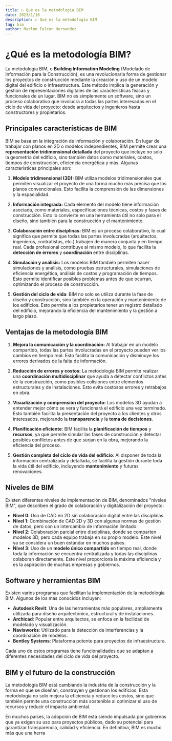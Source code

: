 ```yaml
---
title: ▷ Qué es la metodología BIM
date: 2023/1/10
description: ▷ Qué es la metodología BIM
tag: bim
author: Marlon Falcon Hernandez
---
```

# ¿Qué es la metodología BIM?

La metodología BIM, o **Building Information Modeling** (Modelado de Información para la Construcción), es una revolucionaria forma de gestionar los proyectos de construcción mediante la creación y uso de un modelo digital del edificio o infraestructura. Este método implica la generación y gestión de representaciones digitales de las características físicas y funcionales de un lugar. BIM no es simplemente un software, sino un proceso colaborativo que involucra a todas las partes interesadas en el ciclo de vida del proyecto: desde arquitectos y ingenieros hasta constructores y propietarios.

## Principales características de BIM

BIM se basa en la integración de información y colaboración. En lugar de trabajar con planos en 2D o modelos independientes, BIM permite crear una **representación tridimensional detallada** del proyecto que incluye no solo la geometría del edificio, sino también datos como materiales, costos, tiempos de construcción, eficiencia energética y más. Algunas características principales son:

1. **Modelo tridimensional (3D):** BIM utiliza modelos tridimensionales que permiten visualizar el proyecto de una forma mucho más precisa que los planos convencionales. Esto facilita la comprensión de las dimensiones y la espacialidad.

2. **Información integrada:** Cada elemento del modelo tiene información asociada, como materiales, especificaciones técnicas, costos y fases de construcción. Esto lo convierte en una herramienta útil no solo para el diseño, sino también para la construcción y el mantenimiento.

3. **Colaboración entre disciplinas:** BIM es un proceso colaborativo, lo cual significa que permite que todas las partes involucradas (arquitectos, ingenieros, contratistas, etc.) trabajen de manera conjunta y en tiempo real. Cada profesional contribuye al mismo modelo, lo que facilita la **detección de errores** y **coordinación** entre disciplinas.

4. **Simulación y análisis:** Los modelos BIM también permiten hacer simulaciones y análisis, como pruebas estructurales, simulaciones de eficiencia energética, análisis de costos y programación de tiempos. Esto permite identificar posibles problemas antes de que ocurran, optimizando el proceso de construcción.

5. **Gestión del ciclo de vida**: BIM no solo se utiliza durante la fase de diseño y construcción, sino también en la operación y mantenimiento de los edificios. Esto permite a los propietarios tener un registro detallado del edificio, mejorando la eficiencia del mantenimiento y la gestión a largo plazo.

## Ventajas de la metodología BIM

1. **Mejora la comunicación y la coordinación:** Al trabajar en un modelo compartido, todas las partes involucradas en el proyecto pueden ver los cambios en tiempo real. Esto facilita la comunicación y disminuye los errores derivados de la falta de información.

2. **Reducción de errores y costos:** La metodología BIM permite realizar una **coordinación multidisciplinar** que ayuda a detectar conflictos antes de la construcción, como posibles colisiones entre elementos estructurales y de instalaciones. Esto evita costosos errores y retrabajos en obra.

3. **Visualización y comprensión del proyecto:** Los modelos 3D ayudan a entender mejor cómo se verá y funcionará el edificio una vez terminado. Esto también facilita la presentación del proyecto a los clientes y otros interesados, mejorando la **transparencia** y la **toma de decisiones**.

4. **Planificación eficiente**: BIM facilita la **planificación de tiempos** y **recursos**, ya que permite simular las fases de construcción y detectar posibles conflictos antes de que surjan en la obra, mejorando la eficiencia del proceso.

5. **Gestión completa del ciclo de vida del edificio**: Al disponer de toda la información centralizada y detallada, se facilita la gestión durante toda la vida útil del edificio, incluyendo **mantenimiento** y futuras renovaciones.

## Niveles de BIM

Existen diferentes niveles de implementación de BIM, denominados "niveles BIM", que describen el grado de colaboración y digitalización del proyecto:

- **Nivel 0**: Uso de CAD en 2D sin colaboración digital entre las disciplinas.
- **Nivel 1**: Combinación de CAD 2D y 3D con algunas normas de gestión de datos, pero con un intercambio de información limitado.
- **Nivel 2**: Colaboración parcial entre disciplinas, donde se comparten modelos 3D, pero cada equipo trabaja en su propio modelo. Este nivel ya se considera un buen estándar en muchos países.
- **Nivel 3**: Uso de un **modelo único compartido** en tiempo real, donde toda la información se encuentra centralizada y todas las disciplinas colaboran directamente. Este nivel proporciona la máxima eficiencia y es la aspiración de muchas empresas y gobiernos.

## Software y herramientas BIM

Existen varios programas que facilitan la implementación de la metodología BIM. Algunos de los más conocidos incluyen:

- **Autodesk Revit**: Una de las herramientas más populares, ampliamente utilizada para diseño arquitectónico, estructural y de instalaciones.
- **Archicad**: Popular entre arquitectos, se enfoca en la facilidad de modelado y visualización.
- **Navisworks**: Utilizado para la detección de interferencias y la coordinación de modelos.
- **Bentley Systems**: Plataforma potente para proyectos de infraestructura.

Cada uno de estos programas tiene funcionalidades que se adaptan a diferentes necesidades del ciclo de vida del proyecto.

## BIM y el futuro de la construcción

La metodología BIM está cambiando la industria de la construcción y la forma en que se diseñan, construyen y gestionan los edificios. Esta metodología no solo mejora la eficiencia y reduce los costos, sino que también permite una construcción más sostenible al optimizar el uso de recursos y reducir el impacto ambiental.

En muchos países, la adopción de BIM está siendo impulsada por gobiernos que ya exigen su uso para proyectos públicos, dado su potencial para garantizar transparencia, calidad y eficiencia. En definitiva, BIM es mucho más que una herra

